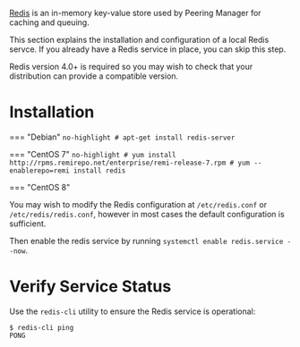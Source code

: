 [Redis](https://redis.io/) is an in-memory key-value store used by Peering
Manager for caching and queuing.

This section explains the installation and configuration of a local Redis
servce. If you already have a Redis service in place, you can skip this step.

Redis version 4.0+ is required so you may wish to check that your distribution
can provide a compatible version.

# Installation

=== "Debian"
	```no-highlight
	# apt-get install redis-server
	```

=== "CentOS 7"
	```no-highlight
	# yum install http://rpms.remirepo.net/enterprise/remi-release-7.rpm
	# yum --enablerepo=remi install redis
	```

=== "CentOS 8"


You may wish to modify the Redis configuration at `/etc/redis.conf` or
`/etc/redis/redis.conf`, however in most cases the default configuration is
sufficient.

Then enable the redis service by running `systemctl enable redis.service --now`.

# Verify Service Status

Use the `redis-cli` utility to ensure the Redis service is operational:

```no-highlight
$ redis-cli ping
PONG
```

